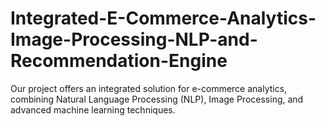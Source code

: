 # Integrated-E-Commerce-Analytics-Image-Processing-NLP-and-Recommendation-Engine
Our project offers an integrated solution for e-commerce analytics, combining Natural Language Processing (NLP), Image Processing, and advanced machine learning techniques. 
